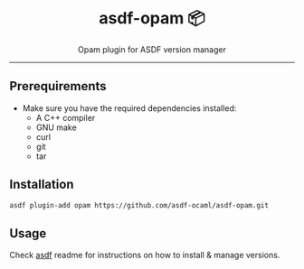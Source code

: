 <div align="center">
<h1>asdf-opam 📦</h1>
Opam plugin for ASDF version manager
</div>
<hr />

## Prerequirements

- Make sure you have the required dependencies installed:
  - A C++ compiler
  - GNU make
  - curl
  - git
  - tar

## Installation

```bash
asdf plugin-add opam https://github.com/asdf-ocaml/asdf-opam.git
```

## Usage

Check [asdf](https://github.com/asdf-vm/asdf) readme for instructions on how to
install & manage versions.
